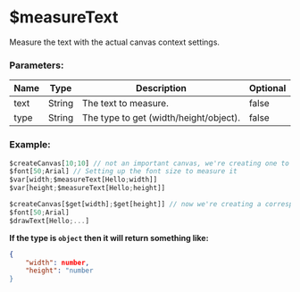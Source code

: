 # $measureText
Measure the text with the actual canvas context settings.

### Parameters:
| Name        | Type        | Description                          | Optional |
| ----------- | ----------- | ------------------------------------ | -------- |
| text        | String      | The text to measure.  | false    |
| type        | String      | The type to get (width/height/object).   | false    |

### Example:
```js
$createCanvas[10;10] // not an important canvas, we're creating one to set up the text settings.
$font[50;Arial] // Setting up the font size to measure it
$var[width;$measureText[Hello;width]]
$var[height;$measureText[Hello;height]]

$createCanvas[$get[width];$get[height]] // now we're creating a corresponding canvas with the text size
$font[50;Arial]
$drawText[Hello;...]
```

**If the type is `object` then it will return something like:**
```json
{
    "width": number,
    "height": "number
}
```